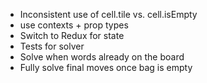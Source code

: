 - Inconsistent use of cell.tile vs. cell.isEmpty
- use contexts + prop types
- Switch to Redux for state
- Tests for solver
- Solve when words already on the board
- Fully solve final moves once bag is empty